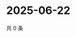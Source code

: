 # 2025-06-22

共 0 条

<!-- BEGIN ZHIHUQUESTIONS -->
<!-- 最后更新时间 Sun Jun 22 2025 14:15:57 GMT+0800 (China Standard Time) -->

<!-- END ZHIHUQUESTIONS -->
